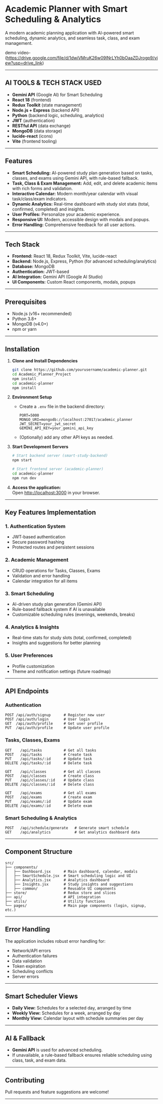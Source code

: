 # Academic Planner with Smart Scheduling & Analytics

A modern academic planning application with AI-powered smart scheduling, dynamic analytics, and seamless task, class, and exam management.



demo video- (https://drive.google.com/file/d/1dwiVMruK26w09lNrLYh0bOaaZDJrogp9/view?usp=drive_link)

---

## AI TOOLS & TECH STACK USED
- **Gemini API** (Google AI) for Smart Scheduling
- **React 18** (frontend)
- **Redux Toolkit** (state management)
- **Node.js + Express** (backend API)
- **Python** (backend logic, scheduling, analytics)
- **JWT** (authentication)
- **RESTful API** (data exchange)
- **MongoDB** (data storage)
- **lucide-react** (icons)
- **Vite** (frontend tooling)

---

## Features

- **Smart Scheduling:** AI-powered study plan generation based on tasks, classes, and exams using Gemini API, with rule-based fallback.
- **Task, Class & Exam Management:** Add, edit, and delete academic items with rich forms and validation.
- **Interactive Calendar:** Modern month/year calendar with visual task/class/exam indicators.
- **Dynamic Analytics:** Real-time dashboard with study slot stats (total, confirmed, completed) and insights.
- **User Profiles:** Personalize your academic experience.
- **Responsive UI:** Modern, accessible design with modals and popups.
- **Error Handling:** Comprehensive feedback for all user actions.

---

## Tech Stack

- **Frontend:** React 18, Redux Toolkit, Vite, lucide-react
- **Backend:** Node.js, Express, Python (for advanced scheduling/analytics)
- **Database:** MongoDB
- **Authentication:** JWT-based
- **AI Integration:** Gemini API (Google AI Studio)
- **UI Components:** Custom React components, modals, popups

---

## Prerequisites

- Node.js (v16+ recommended)
- Python 3.8+
- MongoDB (v4.0+)
- npm or yarn

---

## Installation

1. **Clone and Install Dependencies**
   ```bash
   git clone https://github.com/yourusername/academic-planner.git
   cd Academic_Planner_Project
   npm install
   cd academic-planner
   npm install
   ```

2. **Environment Setup**
   - Create a `.env` file in the backend directory:
     ```
     PORT=5000
     MONGO_URI=mongodb://localhost:27017/academic_planner
     JWT_SECRET=your_jwt_secret
     GEMINI_API_KEY=your_gemini_api_key
     ```
   - (Optionally) add any other API keys as needed.

3. **Start Development Servers**
   ```bash
   # Start backend server (smart-study-backend)
   npm start

   # Start frontend server (academic-planner)
   cd academic-planner
   npm run dev
   ```

4. **Access the application:**  
   Open [http://localhost:3000](http://localhost:3000) in your browser.

---

## Key Features Implementation

### 1. Authentication System
- JWT-based authentication
- Secure password hashing
- Protected routes and persistent sessions

### 2. Academic Management
- CRUD operations for Tasks, Classes, Exams
- Validation and error handling
- Calendar integration for all items

### 3. Smart Scheduling
- AI-driven study plan generation (Gemini API)
- Rule-based fallback system if AI is unavailable
- Customizable scheduling rules (evenings, weekends, breaks)

### 4. Analytics & Insights
- Real-time stats for study slots (total, confirmed, completed)
- Insights and suggestions for better planning

### 5. User Preferences
- Profile customization
- Theme and notification settings (future roadmap)

---

## API Endpoints

### Authentication
```
POST /api/auth/signup      # Register new user
POST /api/auth/login       # User login
GET  /api/auth/profile     # Get user profile
PUT  /api/auth/profile     # Update user profile
```

### Tasks, Classes, Exams
```
GET    /api/tasks          # Get all tasks
POST   /api/tasks          # Create task
PUT    /api/tasks/:id      # Update task
DELETE /api/tasks/:id      # Delete task

GET    /api/classes        # Get all classes
POST   /api/classes        # Create class
PUT    /api/classes/:id    # Update class
DELETE /api/classes/:id    # Delete class

GET    /api/exams          # Get all exams
POST   /api/exams          # Create exam
PUT    /api/exams/:id      # Update exam
DELETE /api/exams/:id      # Delete exam
```

### Smart Scheduling & Analytics
```
POST   /api/schedule/generate   # Generate smart schedule
GET    /api/analytics           # Get analytics dashboard data
```

---

## Component Structure

```
src/
├── components/
│   ├── Dashboard.jsx      # Main dashboard, calendar, modals
│   ├── SmartSchedule.jsx  # Smart scheduling logic and UI
│   ├── Analytics.jsx      # Analytics dashboard
│   ├── Insights.jsx       # Study insights and suggestions
│   ├── common/            # Reusable UI components
├── store/                 # Redux store and slices
├── api/                   # API integration
├── utils/                 # Utility functions
└── pages/                 # Main page components (login, signup, etc.)
```

---

## Error Handling

The application includes robust error handling for:
- Network/API errors
- Authentication failures
- Data validation
- Token expiration
- Scheduling conflicts
- Server errors

---

## Smart Scheduler Views

- **Daily View:** Schedules for a selected day, arranged by time
- **Weekly View:** Schedules for a week, arranged by day
- **Monthly View:** Calendar layout with schedule summaries per day

---

## AI & Fallback

- **Gemini API** is used for advanced scheduling.  
- If unavailable, a rule-based fallback ensures reliable scheduling using class, task, and exam data.

---

## Contributing

Pull requests and feature suggestions are welcome!

---

